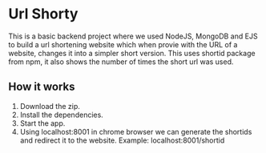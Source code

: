 # Url Shorty
This is a basic backend project where we used NodeJS, MongoDB and EJS to build a url shortening website which when provie with the URL of a website, changes it into a simpler short version. This uses shortid package from npm, it also shows the number of times the short url was used.

## How it works 
 1. Download the zip.
 2. Install the dependencies.
 3. Start the app.
 4. Using localhost:8001 in chrome browser we can generate the shortids and redirect it to the website. Example: localhost:8001/shortid
